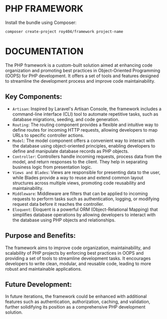 # PHP FRAMEWORK

Install the bundle using Composer:

```
composer create-project roy404/framework project-name
```

# DOCUMENTATION

The PHP framework is a custom-built solution aimed at enhancing code organization and promoting best practices in Object-Oriented Programming (OOPS) for PHP development. It offers a set of tools and features designed to streamline the development process and improve code maintainability.

## Key Components:

- `Artisan`:  Inspired by Laravel's Artisan Console, the framework includes a command-line interface (CLI) tool to automate repetitive tasks, such as database migrations, seeding, and code generation.
- `Routing`: The routing component provides a flexible and intuitive way to define routes for incoming HTTP requests, allowing developers to map URLs to specific controller actions.
- `Model`: The model component offers a convenient way to interact with the database using object-oriented principles, enabling developers to define and manipulate database records as PHP objects.
- `Controller`: Controllers handle incoming requests, process data from the model, and return responses to the client. They help in separating business logic from presentation logic.
- `Views and Blades`: Views are responsible for presenting data to the user, while Blades provide a way to reuse and extend common layout structures across multiple views, promoting code reusability and maintainability.
- `Middleware`: Middleware are filters that can be applied to incoming requests to perform tasks such as authentication, logging, or modifying request data before it reaches the controller.
- `Eloquent`: Eloquent is a powerful ORM (Object-Relational Mapping) that simplifies database operations by allowing developers to interact with the database using PHP objects and relationships.

## Purpose and Benefits:

The framework aims to improve code organization, maintainability, and scalability of PHP projects by enforcing best practices in OOPS and providing a set of tools to streamline development tasks. It encourages developers to write clean, modular, and reusable code, leading to more robust and maintainable applications.

## Future Development:

In future iterations, the framework could be enhanced with additional features such as authentication, authorization, caching, and validation, further solidifying its position as a comprehensive PHP development solution.
